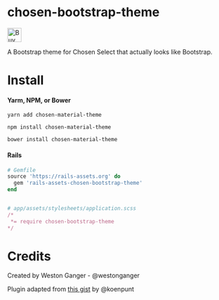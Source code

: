 # chosen-bootstrap-theme
<a href='https://ko-fi.com/A5071NK' target='_blank'><img height='32' style='border:0px;height:32px;' src='https://az743702.vo.msecnd.net/cdn/kofi1.png?v=a' border='0' alt='Buy Me a Coffee' /></a> 

A Bootstrap theme for Chosen Select that actually looks like Bootstrap.

# Install

#### Yarm, NPM, or Bower
```
yarn add chosen-material-theme

npm install chosen-material-theme

bower install chosen-material-theme
```

#### Rails
```ruby
# Gemfile
source 'https://rails-assets.org' do
  gem 'rails-assets-chosen-bootstrap-theme'
end


# app/assets/stylesheets/application.scss
/*
 *= require chosen-bootstrap-theme
*/
```

# Credits
Created by Weston Ganger - @westonganger

Plugin adapted from [this gist](https://gist.github.com/koenpunt/6424137) by @koenpunt
